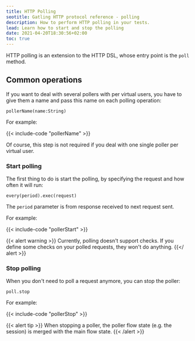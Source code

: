 ```yaml
---
title: HTTP Polling
seotitle: Gatling HTTP protocol reference - polling
description: How to perform HTTP polling in your tests.
lead: Learn how to start and stop the polling
date: 2021-04-20T18:30:56+02:00
toc: true
---
```


HTTP polling is an extension to the HTTP DSL, whose entry point is the `poll` method.

## Common operations

If you want to deal with several pollers with per virtual users,
you have to give them a name and pass this name on each polling operation:

`pollerName(name:String)`

For example:

{{< include-code "pollerName" >}}

Of course, this step is not required if you deal with one single poller per virtual user.

### Start polling

The first thing to do is start the polling, by specifying the request and how often it will run:

`every(period).exec(request)`

The `period` parameter is from response received to next request sent.

For example:

{{< include-code "pollerStart" >}}

{{< alert warning >}}
Currently, polling doesn't support checks. If you define some checks on your polled requests, they won't do anything.
{{</ alert >}}

### Stop polling

When you don't need to poll a request anymore, you can stop the poller:

`poll.stop`

For example:

{{< include-code "pollerStop" >}}

{{< alert tip >}}
When stopping a poller, the poller flow state (e.g. the session) is merged with the main flow state.
{{< /alert >}}
